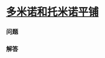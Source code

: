 # [多米诺和托米诺平铺](https://leetcode-cn.com/problems/domino-and-tromino-tiling)

### 问题

### 解答

```

```

